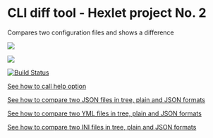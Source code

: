 <h1>CLI diff tool - Hexlet project No. 2</h1>

Compares two configuration files and shows a difference

<a href="https://codeclimate.com/github/sergye/project-lvl2-s365/maintainability"><img src="https://api.codeclimate.com/v1/badges/3be593ff695ae22ef90b/maintainability" /></a>

<a href="https://codeclimate.com/github/sergye/project-lvl2-s365/test_coverage"><img src="https://api.codeclimate.com/v1/badges/3be593ff695ae22ef90b/test_coverage" /></a>

[![Build Status](https://travis-ci.org/sergye/project-lvl2-s365.svg?branch=master)](https://travis-ci.org/sergye/project-lvl2-s365)

<a href="https://asciinema.org/a/jBRK2XiXfVzZ8WALaaEfujmiS">See how to call help option</a>

<a href="https://asciinema.org/a/bWd7opmRcd7rqyy1xfdnGw6qR">See how to compare two JSON files in tree, plain and JSON formats</a>

<a href="https://asciinema.org/a/OuRxGjji5rPMqHWa0zSUF3lHa">See how to compare two YML files in tree, plain and JSON formats</a>

<a href="https://asciinema.org/a/DByQ2ZAOhatdb4zlKak6MNst5">See how to compare two INI files in tree, plain and JSON formats</a>